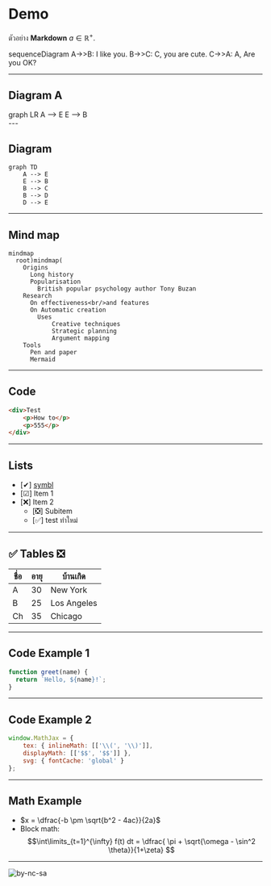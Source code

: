 # Demo
ตัวอย่าง **Markdown** $a \in \mathbb{R}^+$.
<div class="mermaid">
 sequenceDiagram
	A->>B: I like you.
	B->>C: C, you are cute.
	C->>A: A, Are you OK?
</div>	

---
## Diagram A
<div class="mermaid">	
graph LR
	A --> E
	E --> B
<div>
---
	
## Diagram
```mermaid
graph TD
	A --> E
	E --> B
	B --> C
	B --> D
	D --> E
```
---

## Mind map
```mermaid
mindmap
  root)mindmap(
    Origins	
      Long history      
      Popularisation	  
        British popular psychology author Tony Buzan
    Research	
      On effectiveness<br/>and features
      On Automatic creation
        Uses		
            Creative techniques
            Strategic planning
            Argument mapping
    Tools	
      Pen and paper
      Mermaid
```
---
	
## Code
```html
<div>Test
	<p>How to</p>
	<p>555</p>
</div>
```
---
## Lists
- [✔] [symbl](https://symbl.cc/)
- [☑] Item 1
- [❌] Item 2
  - [❎] Subitem
  - [✅] test ทำใหม่
---
## ✅ Tables ❎
| ชื่อ    | อายุ | บ้านเกิด    |
|--------|-----|-----------|
| A      | 30  | New York  |
| B      | 25  | Los Angeles|
| Ch     | 35  | Chicago   |
---
## Code Example 1
```js
function greet(name) {
  return `Hello, ${name}!`;
}
```
---
## Code Example 2
```js
window.MathJax = { 
	tex: { inlineMath: [['\\(', '\\)']], 
	displayMath: [['$$', '$$']] }, 
	svg: { fontCache: 'global' } 
}; 
```
---
## Math Example
- $x = \dfrac{-b \pm \sqrt{b^2 - 4ac}}{2a}$
- Block math: 
$$\int\limits_{t=1}^{\infty} f(t) dt = \dfrac{ \pi + \sqrt{\omega - \sin^2 \theta}}{1+\zeta} $$
---
![by-nc-sa](https://mirrors.creativecommons.org/presskit/buttons/88x31/png/by-nc-sa.png)
